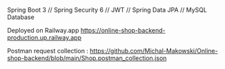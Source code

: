 Spring Boot 3  //  Spring Security 6  //  JWT  //  Spring Data JPA  //  MySQL Database

Deployed on Railway.app https://online-shop-backend-production.up.railway.app

Postman request collection : https://github.com/Michal-Makowski/Online-shop-backend/blob/main/Shop.postman_collection.json
